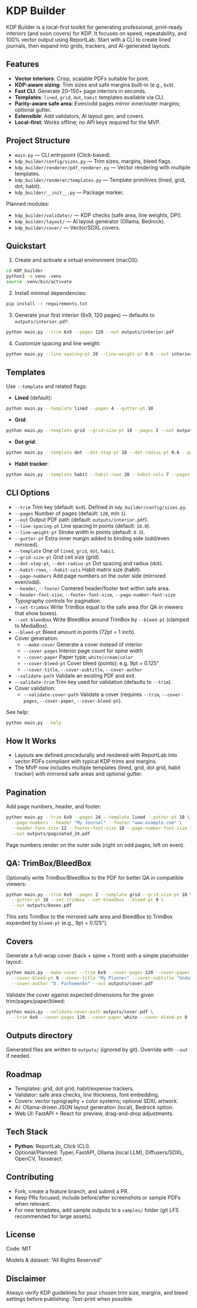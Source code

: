 # KDP Builder

KDP Builder is a local-first toolkit for generating professional, print-ready interiors (and soon covers) for KDP. It focuses on speed, repeatability, and 100% vector output using ReportLab. Start with a CLI to create lined journals, then expand into grids, trackers, and AI-generated layouts.

## Features

- **Vector interiors**: Crisp, scalable PDFs suitable for print.
- **KDP-aware sizing**: Trim sizes and safe margins built-in (e.g., `6x9`).
- **Fast CLI**: Generate 20–150+ page interiors in seconds.
- **Templates**: `lined`, `grid`, `dot`, `habit` templates available via CLI.
- **Parity-aware safe area**: Even/odd pages mirror inner/outer margins; optional gutter.
- **Extensible**: Add validators, AI layout gen, and covers.
- **Local-first**: Works offline; no API keys required for the MVP.

## Project Structure

- `main.py` — CLI entrypoint (Click-based).
- `kdp_builder/config/sizes.py` — Trim sizes, margins, bleed flags.
- `kdp_builder/renderer/pdf_renderer.py` — Vector rendering with multiple templates.
- `kdp_builder/renderer/templates.py` — Template primitives (lined, grid, dot, habit).
- `kdp_builder/__init__.py` — Package marker.

Planned modules:
- `kdp_builder/validator/` — KDP checks (safe area, line weights, DPI).
- `kdp_builder/layout/` — AI layout generator (Ollama, Bedrock).
- `kdp_builder/cover/` — Vector/SDXL covers.

## Quickstart

1) Create and activate a virtual environment (macOS):
```bash
cd KDP_builder
python3 -m venv .venv
source .venv/bin/activate
```

2) Install minimal dependencies:
```bash
pip install -r requirements.txt
```

3) Generate your first interior (6x9, 120 pages) — defaults to `outputs/interior.pdf`:
```bash
python main.py --trim 6x9 --pages 120 --out outputs/interior.pdf
```

4) Customize spacing and line weight:
```bash
python main.py --line-spacing-pt 20 --line-weight-pt 0.6 --out interior_dense.pdf
```

## Templates

Use `--template` and related flags:

- **Lined** (default):
```bash
python main.py --template lined --pages 4 --gutter-pt 18
```

- **Grid**:
```bash
python main.py --template grid --grid-size-pt 18 --pages 2 --out outputs/grid.pdf
```

- **Dot grid**:
```bash
python main.py --template dot --dot-step-pt 18 --dot-radius-pt 0.6 --pages 2 --out outputs/dot.pdf
```

- **Habit tracker**:
```bash
python main.py --template habit --habit-rows 20 --habit-cols 7 --pages 2 --out outputs/habit.pdf
```

## CLI Options

- `--trim` Trim key (default: `6x9`). Defined in `kdp_builder/config/sizes.py`.
- `--pages` Number of pages (default: `120`, min `1`).
- `--out` Output PDF path (default: `outputs/interior.pdf`).
- `--line-spacing-pt` Line spacing in points (default: `18.0`).
- `--line-weight-pt` Stroke width in points (default: `0.5`).
- `--gutter-pt` Extra inner margin added to binding side (odd/even mirrored).
- `--template` One of `lined`, `grid`, `dot`, `habit`.
- `--grid-size-pt` Grid cell size (grid).
- `--dot-step-pt`, `--dot-radius-pt` Dot spacing and radius (dot).
- `--habit-rows`, `--habit-cols` Habit matrix size (habit).
- `--page-numbers` Add page numbers on the outer side (mirrored even/odd).
- `--header`, `--footer` Centered header/footer text within safe area.
- `--header-font-size`, `--footer-font-size`, `--page-number-font-size` Typography controls for pagination.
- `--set-trimbox` Write TrimBox equal to the safe area (for QA in viewers that show boxes).
- `--set-bleedbox` Write BleedBox around TrimBox by `--bleed-pt` (clamped to MediaBox).
- `--bleed-pt` Bleed amount in points (72pt = 1 inch).
- Cover generation:
  - `--make-cover` Generate a cover instead of interior
  - `--cover-pages` Interior page count for spine width
  - `--cover-paper` Paper type: `white|cream|color`
  - `--cover-bleed-pt` Cover bleed (points); e.g. 9pt = 0.125"
  - `--cover-title`, `--cover-subtitle`, `--cover-author`
- `--validate-path` Validate an existing PDF and exit.
- `--validate-trim` Trim key used for validation (defaults to `--trim`).
 - Cover validation:
   - `--validate-cover-path` Validate a cover (requires `--trim`, `--cover-pages`, `--cover-paper`, `--cover-bleed-pt`).

See help:
```bash
python main.py --help
```

## How It Works

- Layouts are defined procedurally and rendered with ReportLab into vector PDFs compliant with typical KDP trims and margins.
- The MVP now includes multiple templates (lined, grid, dot grid, habit tracker) with mirrored safe areas and optional gutter.

## Pagination

Add page numbers, header, and footer:

```bash
python main.py --trim 6x9 --pages 24 --template lined --gutter-pt 18 \
  --page-numbers --header "My Journal" --footer "www.example.com" \
  --header-font-size 12 --footer-font-size 10 --page-number-font-size 10 \
  --out outputs/paginated_24.pdf
```

Page numbers render on the outer side (right on odd pages, left on even).

## QA: TrimBox/BleedBox

Optionally write TrimBox/BleedBox to the PDF for better QA in compatible viewers:

```bash
python main.py --trim 6x9 --pages 2 --template grid --grid-size-pt 18 \
  --gutter-pt 18 --set-trimbox --set-bleedbox --bleed-pt 9 \
  --out outputs/boxes.pdf
```

This sets TrimBox to the mirrored safe area and BleedBox to TrimBox expanded by `bleed-pt` (e.g., 9pt = 0.125").

## Covers

Generate a full-wrap cover (back + spine + front) with a simple placeholder layout:

```bash
python main.py --make-cover --trim 6x9 --cover-pages 120 --cover-paper white \
  --cover-bleed-pt 9 --cover-title "My Planner" --cover-subtitle "Undated" \
  --cover-author "D. Parhomenko" --out outputs/cover.pdf
```

Validate the cover against expected dimensions for the given trim/pages/paper/bleed:

```bash
python main.py --validate-cover-path outputs/cover.pdf \
  --trim 6x9 --cover-pages 120 --cover-paper white --cover-bleed-pt 9
```

## Outputs directory

Generated files are written to `outputs/` (ignored by git). Override with `--out` if needed.

## Roadmap

- Templates: grid, dot grid, habit/expense trackers.
- Validator: safe area checks, line thickness, font embedding.
- Covers: vector typography + color systems; optional SDXL artwork.
- AI: Ollama-driven JSON layout generation (local), Bedrock option.
- Web UI: FastAPI + React for preview, drag-and-drop adjustments.

## Tech Stack

- **Python**: ReportLab, Click (CLI).
- Optional/Planned: Typer, FastAPI, Ollama (local LLM), Diffusers/SDXL, OpenCV, Tesseract.

## Contributing

- Fork, create a feature branch, and submit a PR.
- Keep PRs focused; include before/after screenshots or sample PDFs when relevant.
- For new templates, add sample outputs to a `samples/` folder (git LFS recommended for large assets).

## License

Code: MIT

Models & dataset: “All Rights Reserved”

## Disclaimer

Always verify KDP guidelines for your chosen trim size, margins, and bleed settings before publishing. Test-print when possible.
